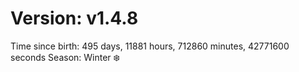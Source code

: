 # Version: v1.4.8
Time since birth: 495 days, 11881 hours, 712860 minutes, 42771600 seconds
Season: Winter ❄️

